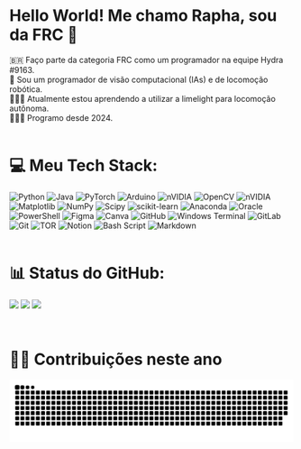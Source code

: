 # Hello World! Me chamo Rapha, sou da FRC 👋

🇧🇷 Faço parte da categoria FRC como um programador na equipe Hydra #9163. <br>
🤖 Sou um programador de visão computacional (IAs) e de locomoção robótica. <br>
👨🏻‍🎓 Atualmente estou aprendendo a utilizar a limelight para locomoção autônoma. <br>
👨🏻‍💻 Programo desde 2024. <br><br>

# 💻 Meu Tech Stack:
![Python](https://img.shields.io/badge/python-3670A0?style=for-the-badge&logo=python&logoColor=ffdd54) ![Java](https://img.shields.io/badge/java-%23ED8B00.svg?style=for-the-badge&logo=openjdk&logoColor=white) ![PyTorch](https://img.shields.io/badge/PyTorch-%23EE4C2C.svg?style=for-the-badge&logo=PyTorch&logoColor=white) ![Arduino](https://img.shields.io/badge/-Arduino-00979D?style=for-the-badge&logo=Arduino&logoColor=white) ![nVIDIA](https://img.shields.io/badge/cuda-000000.svg?style=for-the-badge&logo=nVIDIA&logoColor=green) ![OpenCV](https://img.shields.io/badge/opencv-%23white.svg?style=for-the-badge&logo=opencv&logoColor=white) ![nVIDIA](https://img.shields.io/badge/nVIDIA-%2376B900.svg?style=for-the-badge&logo=nVIDIA&logoColor=white)   ![Matplotlib](https://img.shields.io/badge/Matplotlib-%23ffffff.svg?style=for-the-badge&logo=Matplotlib&logoColor=black) ![NumPy](https://img.shields.io/badge/numpy-%23013243.svg?style=for-the-badge&logo=numpy&logoColor=white) ![Scipy](https://img.shields.io/badge/SciPy-%230C55A5.svg?style=for-the-badge&logo=scipy&logoColor=%white) ![scikit-learn](https://img.shields.io/badge/scikit--learn-%23F7931E.svg?style=for-the-badge&logo=scikit-learn&logoColor=white) ![Anaconda](https://img.shields.io/badge/Anaconda-%2344A833.svg?style=for-the-badge&logo=anaconda&logoColor=white)  ![Oracle](https://img.shields.io/badge/Oracle-F80000?style=for-the-badge&logo=oracle&logoColor=white) ![PowerShell](https://img.shields.io/badge/PowerShell-%235391FE.svg?style=for-the-badge&logo=powershell&logoColor=white) ![Figma](https://img.shields.io/badge/figma-%23F24E1E.svg?style=for-the-badge&logo=figma&logoColor=white) ![Canva](https://img.shields.io/badge/Canva-%2300C4CC.svg?style=for-the-badge&logo=Canva&logoColor=white) ![GitHub](https://img.shields.io/badge/github-%23121011.svg?style=for-the-badge&logo=github&logoColor=white) ![Windows Terminal](https://img.shields.io/badge/Windows%20Terminal-%234D4D4D.svg?style=for-the-badge&logo=windows-terminal&logoColor=white) ![GitLab](https://img.shields.io/badge/gitlab-%23181717.svg?style=for-the-badge&logo=gitlab&logoColor=white) ![Git](https://img.shields.io/badge/git-%23F05033.svg?style=for-the-badge&logo=git&logoColor=white) ![TOR](https://img.shields.io/badge/tor-%237E4798.svg?style=for-the-badge&logo=tor-project&logoColor=white) ![Notion](https://img.shields.io/badge/Notion-%23000000.svg?style=for-the-badge&logo=notion&logoColor=white) ![Bash Script](https://img.shields.io/badge/bash_script-%23121011.svg?style=for-the-badge&logo=gnu-bash&logoColor=white) ![Markdown](https://img.shields.io/badge/markdown-%23000000.svg?style=for-the-badge&logo=markdown&logoColor=white)<br><br>

# 📊 Status do GitHub:

![](https://github-contributor-stats.vercel.app/api?username=raphacnas&limit=5&theme=merko&combine_all_yearly_contributions=true)
![](https://github-readme-stats.vercel.app/api/top-langs/?username=raphacnas&theme=merko&hide_border=false&include_all_commits=true&count_private=false&layout=compact)
![](https://nirzak-streak-stats.vercel.app/?user=raphacnas&theme=merko&hide_border=false)

<br>

# 🐍🍎 Contribuições neste ano

 <picture align="center">
   <source media="(prefers-color-scheme: dark)" srcset="https://raw.githubusercontent.com/raphacnas/raphacnas/output/github-contribution-grid-snake-dark.svg">
   <source media="(prefers-color-scheme: light)" srcset="https://raw.githubusercontent.com/raphacnas/raphacnas/output/github-contribution-grid-snake-dark.svg">
   <img align="center" alt="github contribution grid snake animation" src="https://raw.githubusercontent.com/mari4souza/mari4souza/output/github-contribution-grid-snake.svg">
 </picture>
